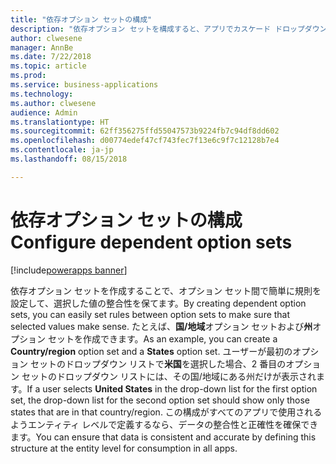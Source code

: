 ```yaml
---
title: "依存オプション セットの構成"
description: "依存オプション セットを構成すると、アプリでカスケード ドロップダウンを提供し、ドロップダウン間で簡単なデータ検証を行えます。"
author: clwesene
manager: AnnBe
ms.date: 7/22/2018
ms.topic: article
ms.prod: 
ms.service: business-applications
ms.technology: 
ms.author: clwesene
audience: Admin
ms.translationtype: HT
ms.sourcegitcommit: 62ff356275ffd55047573b9224fb7c94df8dd602
ms.openlocfilehash: d00774edef47cf743fec7f13e6c9f7c12128b7e4
ms.contentlocale: ja-jp
ms.lasthandoff: 08/15/2018

---
```

# <a name="configure-dependent-option-sets"></a><span data-ttu-id="eb7c1-103">依存オプション セットの構成</span><span class="sxs-lookup"><span data-stu-id="eb7c1-103">Configure dependent option sets</span></span>

[!include[powerapps banner](../includes/powerapps.md)]




<span data-ttu-id="eb7c1-104">依存オプション セットを作成することで、オプション セット間で簡単に規則を設定して、選択した値の整合性を保てます。</span><span class="sxs-lookup"><span data-stu-id="eb7c1-104">By creating dependent option sets, you can easily set rules between option sets to make sure that selected values make sense.</span></span> <span data-ttu-id="eb7c1-105">たとえば、**国/地域**オプション セットおよび**州**オプション セットを作成できます。</span><span class="sxs-lookup"><span data-stu-id="eb7c1-105">As an example, you can create a **Country/region** option set and a **States** option set.</span></span> <span data-ttu-id="eb7c1-106">ユーザーが最初のオプション セットのドロップダウン リストで**米国**を選択した場合、2 番目のオプション セットのドロップダウン リストには、その国/地域にある州だけが表示されます。</span><span class="sxs-lookup"><span data-stu-id="eb7c1-106">If a user selects **United States** in the drop-down list for the first option set, the drop-down list for the second option set should show only those states that are in that country/region.</span></span> <span data-ttu-id="eb7c1-107">この構成がすべてのアプリで使用されるようエンティティ レベルで定義するなら、データの整合性と正確性を確保できます。</span><span class="sxs-lookup"><span data-stu-id="eb7c1-107">You can ensure that data is consistent and accurate by defining this structure at the entity level for consumption in all apps.</span></span>

